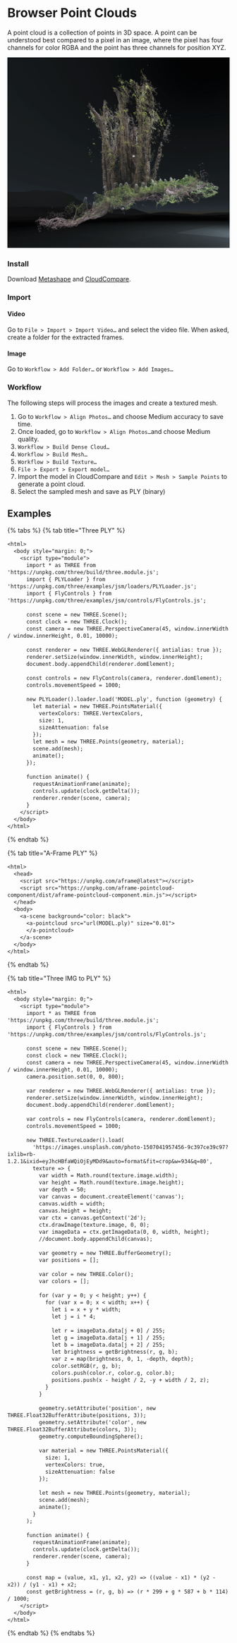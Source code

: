 # Browser Point Clouds

A point cloud is a collection of points in 3D space. A point can be understood best compared to a pixel in an image, where the pixel has four channels for color RGBA and the point has three channels for position XYZ.

![](../.gitbook/assets/trees.png)

### Install

Download [Metashape](https://www.agisoft.com/) and [CloudCompare](https://cloudcompare.org/).

### Import

#### Video

Go to `File > Import > Import Video…` and select the video file. When asked, create a folder for the extracted frames.

#### Image

Go to `Workflow > Add Folder…` or `Workflow > Add Images…`

### Workflow

The following steps will process the images and create a textured mesh.

1. Go to `Workflow > Align Photos…` and choose Medium accuracy to save time.
2. Once loaded, go to `Workflow > Align Photos…`and choose Medium quality.
3. `Workflow > Build Dense Cloud…`
4. `Workflow > Build Mesh…`
5. `Workflow > Build Texture…`
6. `File > Export > Export model…`
7. Import the model in CloudCompare and `Edit > Mesh > Sample Points` to generate a point cloud.
8. Select the sampled mesh and save as PLY \(binary\)

## Examples

{% tabs %}
{% tab title="Three PLY" %}
```markup
<html>
  <body style="margin: 0;">
    <script type="module">
      import * as THREE from 'https://unpkg.com/three/build/three.module.js';
      import { PLYLoader } from 'https://unpkg.com/three/examples/jsm/loaders/PLYLoader.js';
      import { FlyControls } from 'https://unpkg.com/three/examples/jsm/controls/FlyControls.js';

      const scene = new THREE.Scene();
      const clock = new THREE.Clock();
      const camera = new THREE.PerspectiveCamera(45, window.innerWidth / window.innerHeight, 0.01, 10000);

      const renderer = new THREE.WebGLRenderer({ antialias: true });
      renderer.setSize(window.innerWidth, window.innerHeight);
      document.body.appendChild(renderer.domElement);

      const controls = new FlyControls(camera, renderer.domElement);
      controls.movementSpeed = 1000;

      new PLYLoader().loader.load('MODEL.ply', function (geometry) {
        let material = new THREE.PointsMaterial({
          vertexColors: THREE.VertexColors,
          size: 1,
          sizeAttenuation: false
        });
        let mesh = new THREE.Points(geometry, material);
        scene.add(mesh);
        animate();
      });

      function animate() {
        requestAnimationFrame(animate);
        controls.update(clock.getDelta());
        renderer.render(scene, camera);
      }
    </script>
  </body>
</html>
```
{% endtab %}

{% tab title="A-Frame PLY" %}
```markup
<html>
  <head>
    <script src="https://unpkg.com/aframe@latest"></script>
    <script src="https://unpkg.com/aframe-pointcloud-component/dist/aframe-pointcloud-component.min.js"></script>
  </head>
  <body>
    <a-scene background="color: black">
      <a-pointcloud src="url(MODEL.ply)" size="0.01">
      </a-pointcloud>
    </a-scene>
  </body>
</html>
```
{% endtab %}

{% tab title="Three IMG to PLY" %}
```markup
<html>
  <body style="margin: 0;">
    <script type="module">
      import * as THREE from 'https://unpkg.com/three/build/three.module.js';
      import { FlyControls } from 'https://unpkg.com/three/examples/jsm/controls/FlyControls.js';

      const scene = new THREE.Scene();
      const clock = new THREE.Clock();
      const camera = new THREE.PerspectiveCamera(45, window.innerWidth / window.innerHeight, 0.01, 10000);
      camera.position.set(0, 0, 800);

      var renderer = new THREE.WebGLRenderer({ antialias: true });
      renderer.setSize(window.innerWidth, window.innerHeight);
      document.body.appendChild(renderer.domElement);

      var controls = new FlyControls(camera, renderer.domElement);
      controls.movementSpeed = 1000;

      new THREE.TextureLoader().load(
        'https://images.unsplash.com/photo-1507041957456-9c397ce39c97?ixlib=rb-1.2.1&ixid=eyJhcHBfaWQiOjEyMDd9&auto=format&fit=crop&w=934&q=80',
        texture => {
          var width = Math.round(texture.image.width);
          var height = Math.round(texture.image.height);
          var depth = 50;
          var canvas = document.createElement('canvas');
          canvas.width = width;
          canvas.height = height;
          var ctx = canvas.getContext('2d');
          ctx.drawImage(texture.image, 0, 0);
          var imageData = ctx.getImageData(0, 0, width, height);
          //document.body.appendChild(canvas);

          var geometry = new THREE.BufferGeometry();
          var positions = [];

          var color = new THREE.Color();
          var colors = [];

          for (var y = 0; y < height; y++) {
            for (var x = 0; x < width; x++) {
              let i = x + y * width;
              let j = i * 4;

              let r = imageData.data[j + 0] / 255;
              let g = imageData.data[j + 1] / 255;
              let b = imageData.data[j + 2] / 255;
              let brightness = getBrightness(r, g, b);
              var z = map(brightness, 0, 1, -depth, depth);
              color.setRGB(r, g, b);
              colors.push(color.r, color.g, color.b);
              positions.push(x - height / 2, -y + width / 2, z);
            }
          }

          geometry.setAttribute('position', new THREE.Float32BufferAttribute(positions, 3));
          geometry.setAttribute('color', new THREE.Float32BufferAttribute(colors, 3));
          geometry.computeBoundingSphere();

          var material = new THREE.PointsMaterial({
            size: 1,
            vertexColors: true,
            sizeAttenuation: false
          });

          let mesh = new THREE.Points(geometry, material);
          scene.add(mesh);
          animate();
        }
      );

      function animate() {
        requestAnimationFrame(animate);
        controls.update(clock.getDelta());
        renderer.render(scene, camera);
      }

      const map = (value, x1, y1, x2, y2) => ((value - x1) * (y2 - x2)) / (y1 - x1) + x2;
      const getBrightness = (r, g, b) => (r * 299 + g * 587 + b * 114) / 1000;
    </script>
  </body>
</html>

```
{% endtab %}
{% endtabs %}

